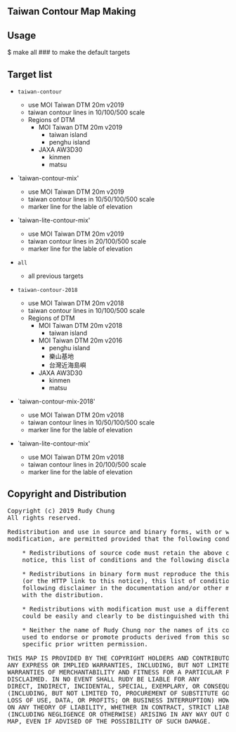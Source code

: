 ## Taiwan Contour Map Making

## Usage

   $ make all   ### to make the default targets

## Target list

* `taiwan-contour`
  * use MOI Taiwan DTM 20m v2019
  * taiwan contour lines in 10/100/500 scale
  * Regions of DTM
    * MOI Taiwan DTM 20m v2019
      * taiwan island
      * penghu island
    * JAXA AW3D30
      * kinmen
      * matsu

* `taiwan-contour-mix'
  * use MOI Taiwan DTM 20m v2019
  * taiwan contour lines in 10/50/100/500 scale
  * marker line for the lable of elevation

* `taiwan-lite-contour-mix'
  * use MOI Taiwan DTM 20m v2019
  * taiwan contour lines in 20/100/500 scale
  * marker line for the lable of elevation

* `all`
  * all previous targets
  
* `taiwan-contour-2018`
  * use MOI Taiwan DTM 20m v2018
  * taiwan contour lines in 10/100/500 scale
  * Regions of DTM
    * MOI Taiwan DTM 20m v2018
      * taiwan island
    * MOI Taiwan DTM 20m v2016
      * penghu island
      * 樂山基地
      * 台灣近海島嶼
    * JAXA AW3D30
      * kinmen
      * matsu

* `taiwan-contour-mix-2018'
  * use MOI Taiwan DTM 20m v2018
  * taiwan contour lines in 10/50/100/500 scale
  * marker line for the lable of elevation

* `taiwan-lite-contour-mix'
  * use MOI Taiwan DTM 20m v2018
  * taiwan contour lines in 20/100/500 scale
  * marker line for the lable of elevation


## Copyright and Distribution
<pre>
Copyright (c) 2019 Rudy Chung
All rights reserved.

Redistribution and use in source and binary forms, with or without
modification, are permitted provided that the following conditions are met:

    * Redistributions of source code must retain the above copyright
    notice, this list of conditions and the following disclaimer.

    * Redistributions in binary form must reproduce the this copyright notice
    (or the HTTP link to this notice), this list of conditions and the
    following disclaimer in the documentation and/or other materials provided
    with the distribution.

    * Redistributions with modification must use a different map name which
    could be easily and clearly to be distinguished with this map.

    * Neither the name of Rudy Chung nor the names of its contributors may be
    used to endorse or promote products derived from this software without 
    specific prior written permission.

THIS MAP IS PROVIDED BY THE COPYRIGHT HOLDERS AND CONTRIBUTORS "AS IS" AND
ANY EXPRESS OR IMPLIED WARRANTIES, INCLUDING, BUT NOT LIMITED TO, THE IMPLIED
WARRANTIES OF MERCHANTABILITY AND FITNESS FOR A PARTICULAR PURPOSE ARE
DISCLAIMED. IN NO EVENT SHALL RUDY BE LIABLE FOR ANY
DIRECT, INDIRECT, INCIDENTAL, SPECIAL, EXEMPLARY, OR CONSEQUENTIAL DAMAGES
(INCLUDING, BUT NOT LIMITED TO, PROCUREMENT OF SUBSTITUTE GOODS OR SERVICES;
LOSS OF USE, DATA, OR PROFITS; OR BUSINESS INTERRUPTION) HOWEVER CAUSED AND
ON ANY THEORY OF LIABILITY, WHETHER IN CONTRACT, STRICT LIABILITY, OR TORT
(INCLUDING NEGLIGENCE OR OTHERWISE) ARISING IN ANY WAY OUT OF THE USE OF THIS
MAP, EVEN IF ADVISED OF THE POSSIBILITY OF SUCH DAMAGE.
</pre>
